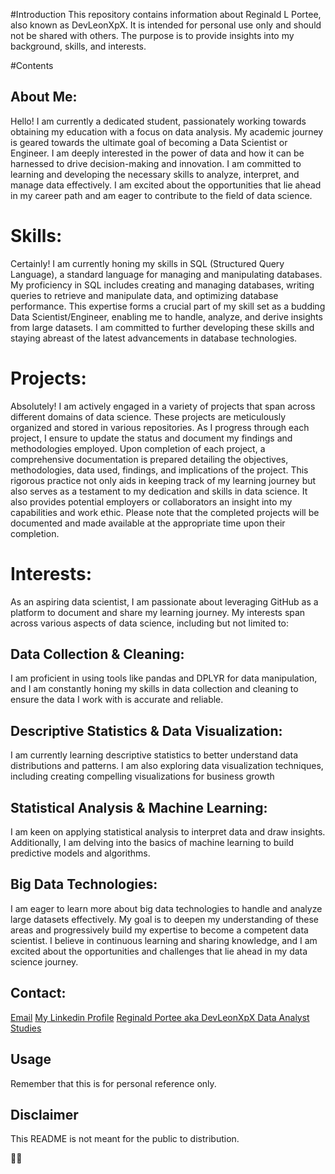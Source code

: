 #Introduction
This repository contains information about Reginald L Portee, also known as DevLeonXpX. It is intended for personal use only and should not be shared with others. The purpose is to provide insights into my background, skills, and interests.

#Contents

## About Me: 

Hello! I am currently a dedicated student, passionately working towards obtaining my education with a focus on data analysis. My academic journey is geared towards the ultimate goal of becoming a Data Scientist or Engineer. I am deeply interested in the power of data and how it can be harnessed to drive decision-making and innovation. I am committed to learning and developing the necessary skills to analyze, interpret, and manage data effectively. I am excited about the opportunities that lie ahead in my career path and am eager to contribute to the field of data science.

# Skills: 

Certainly! I am currently honing my skills in SQL (Structured Query Language), a standard language for managing and manipulating databases. My proficiency in SQL includes creating and managing databases, writing queries to retrieve and manipulate data, and optimizing database performance. This expertise forms a crucial part of my skill set as a budding Data Scientist/Engineer, enabling me to handle, analyze, and derive insights from large datasets. I am committed to further developing these skills and staying abreast of the latest advancements in database technologies.

# Projects: 

Absolutely! I am actively engaged in a variety of projects that span across different domains of data science. These projects are meticulously organized and stored in various repositories. As I progress through each project, I ensure to update the status and document my findings and methodologies employed. Upon completion of each project, a comprehensive documentation is prepared detailing the objectives, methodologies, data used, findings, and implications of the project. This rigorous practice not only aids in keeping track of my learning journey but also serves as a testament to my dedication and skills in data science. It also provides potential employers or collaborators an insight into my capabilities and work ethic. Please note that the completed projects will be documented and made available at the appropriate time upon their completion.

# Interests: 

As an aspiring data scientist, I am passionate about leveraging GitHub as a platform to document and share my learning journey. My interests span across various aspects of data science, including but not limited to:

## Data Collection & Cleaning: 

I am proficient in using tools like pandas and DPLYR for data manipulation, and I am constantly honing my skills in data collection and cleaning to ensure the data I work with is accurate and reliable.

## Descriptive Statistics & Data Visualization: 

I am currently learning descriptive statistics to better understand data distributions and patterns. I am also exploring data visualization techniques, including creating compelling visualizations for business growth

## Statistical Analysis & Machine Learning: 

I am keen on applying statistical analysis to interpret data and draw insights. Additionally, I am delving into the basics of machine learning to build predictive models and algorithms.
## Big Data Technologies: 

I am eager to learn more about big data technologies to handle and analyze large datasets effectively.
My goal is to deepen my understanding of these areas and progressively build my expertise to become a competent data scientist. I believe in continuous learning and sharing knowledge, and I am excited about the opportunities and challenges that lie ahead in my data science journey.

## Contact: 

[Email](devleonxpx@gmail.com)
[My Linkedin Profile](https://www.linkedin.com/in/leon-9b33912b4/)
[Reginald Portee aka DevLeonXpX Data Analyst Studies](https://draw.roadmap.sh/6643f560662f1deb3445e822)

## Usage

Remember that this is for personal reference only.

## Disclaimer

This README is not meant for the public to distribution.

🌟📝
